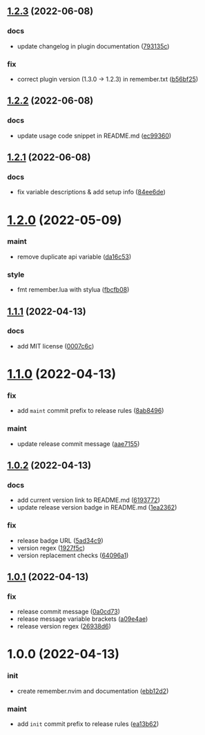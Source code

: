 ## [1.2.3](https://github.com/vladdoster/remember.nvim/compare/v1.2.2...v1.2.3) (2022-06-08)


### docs

* update changelog in plugin documentation ([793135c](https://github.com/vladdoster/remember.nvim/commit/793135c42b238ec08ffb08c69c3d7551ea944109))

### fix

* correct plugin version (1.3.0 -> 1.2.3) in remember.txt ([b56bf25](https://github.com/vladdoster/remember.nvim/commit/b56bf25bddbbb8876678476d04e91ec6eaf8a871))

## [1.2.2](https://github.com/vladdoster/remember.nvim/compare/v1.2.1...v1.2.2) (2022-06-08)


### docs

* update usage code snippet in README.md  ([ec99360](https://github.com/vladdoster/remember.nvim/commit/ec993607c4b32a3b28ac3e266fd782fe2cb10c55))

## [1.2.1](https://github.com/vladdoster/remember.nvim/compare/v1.2.0...v1.2.1) (2022-06-08)


### docs

* fix variable descriptions & add setup info ([84ee6de](https://github.com/vladdoster/remember.nvim/commit/84ee6de56b256ae4fdf6a9a0881161f2deb40987))

# [1.2.0](https://github.com/vladdoster/remember.nvim/compare/v1.1.1...v1.2.0) (2022-05-09)


### maint

* remove duplicate api variable ([da16c53](https://github.com/vladdoster/remember.nvim/commit/da16c53a918232415390a99db51a4e9726203662))

### style

* fmt remember.lua with stylua ([fbcfb08](https://github.com/vladdoster/remember.nvim/commit/fbcfb08646349fb5e15e4d6aeac67d3edf69da8e))

## [1.1.1](https://github.com/vladdoster/remember.nvim/compare/v1.1.0...v1.1.1) (2022-04-13)


### docs

* add MIT license ([0007c6c](https://github.com/vladdoster/remember.nvim/commit/0007c6c8721f5c3abfb0309fa3f3f51362dcc742))

# [1.1.0](https://github.com/vladdoster/remember.nvim/compare/v1.0.2...v1.1.0) (2022-04-13)


### fix

* add `maint` commit prefix to release rules ([8ab8496](https://github.com/vladdoster/remember.nvim/commit/8ab8496da38747479ca9a2608982bcb7f8ab2b56))

### maint

* update release commit message ([aae7155](https://github.com/vladdoster/remember.nvim/commit/aae7155459c1714673999bf98a680a6b8de66002))

## [1.0.2](https://github.com/vladdoster/remember.nvim/compare/v1.0.1...v1.0.2) (2022-04-13)


### docs

* add current version link to README.md ([6193772](https://github.com/vladdoster/remember.nvim/commit/619377285c0b90413c41aa5e4c525c91e7de4306))
* update release version badge in README.md ([1ea2362](https://github.com/vladdoster/remember.nvim/commit/1ea23622d7537981f6f370862eb0e5e3d80f4e5d))

### fix

* release badge URL ([5ad34c9](https://github.com/vladdoster/remember.nvim/commit/5ad34c9d01fd566d46095597762ae8a9be3fabd4))
* version regex ([1927f5c](https://github.com/vladdoster/remember.nvim/commit/1927f5c7cd6e8fa5e1ed5de25dfbf231a29689f9))
* version replacement checks ([64096a1](https://github.com/vladdoster/remember.nvim/commit/64096a135024540829ead8280f6a090798cab10f))

## [1.0.1](https://github.com/vladdoster/remember.nvim/compare/v1.0.0...v1.0.1) (2022-04-13)


### fix

* release commit message ([0a0cd73](https://github.com/vladdoster/remember.nvim/commit/0a0cd732267ba0d6d71536bbed06353bee89c159))
* release message variable brackets ([a09e4ae](https://github.com/vladdoster/remember.nvim/commit/a09e4ae47deae3dd3109b600543cdf689de44b64))
* release version regex ([26938d6](https://github.com/vladdoster/remember.nvim/commit/26938d61f5867efcd20540233b94f6d368c37892))

# 1.0.0 (2022-04-13)


### init

* create remember.nvim and documentation ([ebb12d2](https://github.com/vladdoster/remember.nvim/commit/ebb12d2ecb48b2e058bcb0ae532644819e6ede6f))

### maint

* add `init` commit prefix to release rules ([ea13b62](https://github.com/vladdoster/remember.nvim/commit/ea13b62fcf91a2bbf3bb4bd0bfec79b36ad02b48))
